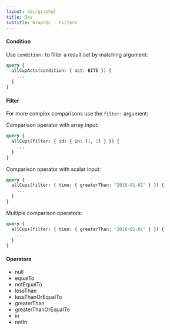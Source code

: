 ```yaml
---
layout: dai/graphql
title: Dai
subtitle: GraphQL - Filters
---
```


#### Condition

Use `condition:` to filter a result set by matching argument:


```graphql
query {
  allCupActs(condition: { act: BITE }) {
    ...
  }
}
```

#### Filter

For more complex comparisons use the `filter:` argument:

Comparison operator with array input:

```graphql
query {
  allCups(filter: { id: { in: [1, 2] } }) {
    ...
  }
}
```

Comparison operator with scalar input:

```graphql
query {
  allCups(filter: { time: { greaterThan: "2018-01-01" } }) {
    ...
  }
}
```

Multiple comparison operators:

```graphql
query {
  allCups(filter: { time: { greaterThan: "2018-01-01" } }) {
    ...
  }
}
```

#### Operators

- null
- equalTo
- notEqualTo
- lessThan
- lessThanOrEqualTo
- greaterThan
- greaterThanOrEqualTo
- in
- notIn
